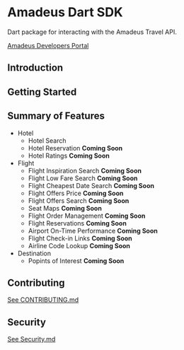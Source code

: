 # Amadeus Dart SDK

Dart package for interacting with the Amadeus Travel API. 

[Amadeus Developers Portal](https://developers.amadeus.com/)

## Introduction


## Getting Started


## Summary of Features
* Hotel
    * Hotel Search
    * Hotel Reservation **Coming Soon**
    * Hotel Ratings **Coming Soon**
* Flight
    * Flight Inspiration Search **Coming Soon**
    * Flight Low Fare Search **Coming Soon**
    * Flight Cheapest Date Search **Coming Soon**
    * Flight Offers Price **Coming Soon**
    * Flight Offers Search **Coming Soon**
    * Seat Maps **Coming Soon**
    * Flight Order Management **Coming Soon**
    * Flight Reservations **Coming Soon**
    * Airport On-Time Performance **Coming Soon**
    * Flight Check-in Links **Coming Soon**
    * Airline Code Lookup **Coming Soon**
* Destination
    * Popints of Interest **Coming Soon**

## Contributing
[See CONTRIBUTING.md](./docs/CONTRIBUTING.md)

## Security
[See Security.md](./docs/SECURITY.md)



